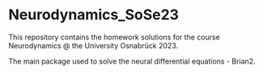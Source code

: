 # Neurodynamics_SoSe23

This repository contains the homework solutions for the course Neurodynamics @ the University Osnabrück 2023. 

The main package used to solve the neural differential equations - Brian2. 
